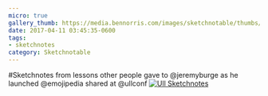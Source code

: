 ```yaml
---
micro: true
gallery_thumb: https://media.bennorris.com/images/sketchnotable/thumbs/ull-2017-sketchnotes-10.jpg
date: 2017-04-11 03:45:35-0600
tags:
- sketchnotes
category: Sketchnotable
---
```


#Sketchnotes from lessons other people gave to @jeremyburge as he launched @emojipedia shared at @ullconf [![Ull Sketchnotes](https://media.bennorris.com/images/sketchnotable/ull-2017/ull-2017-sketchnotes-10.jpg)](https://media.bennorris.com/images/sketchnotable/ull-2017/ull-2017-sketchnotes-10.jpg)